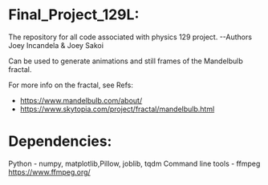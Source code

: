 # Final_Project_129L:
The repository for all code associated with physics 129 project.  --Authors Joey Incandela &amp; Joey Sakoi

Can be used to generate animations and still frames of the Mandelbulb fractal.





For more info on the fractal, see Refs: 
- https://www.mandelbulb.com/about/
- https://www.skytopia.com/project/fractal/mandelbulb.html

# Dependencies: 
Python - numpy, matplotlib,Pillow, joblib, tqdm
Command line tools - ffmpeg https://www.ffmpeg.org/
